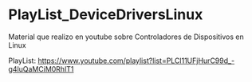 # PlayList_DeviceDriversLinux
Material que realizo en youtube sobre Controladores de Dispositivos en Linux

PlayList: https://www.youtube.com/playlist?list=PLCl11UFjHurC99d_-g4luQaMCiM0RhlT1
